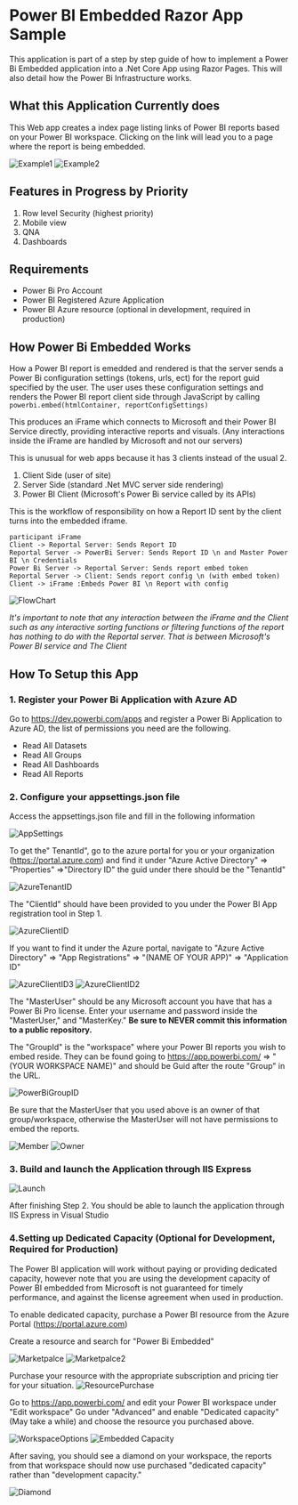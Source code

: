 # Power BI Embedded Razor App Sample

This application is part of a step by step guide of how to implement a Power Bi Embedded application into a .Net Core App using Razor Pages. This will also detail how the Power Bi Infrastructure works.

## What this Application Currently does

This Web app creates a index page listing links of Power BI reports based on your Power BI workspace. Clicking on the link will lead you to a page where the report is being embedded.

![Example1](ReadmeImages\Example1.png)
![Example2](ReadmeImages\Example2.png)

## Features in Progress by Priority 

 1. Row level Security (highest priority)
 2. Mobile view
 3. QNA
 4. Dashboards

## Requirements
 - Power Bi Pro Account
 - Power BI Registered Azure Application
 - Power BI Azure resource (optional in development, required in production)

## How Power Bi Embedded Works

How a Power BI report is emedded and rendered is that the server sends a Power Bi configuration settings (tokens, urls, ect) for the report guid specified by the user. The user uses these configuration settings and renders the Power BI report client side through JavaScript by calling `powerbi.embed(htmlContainer, reportConfigSettings)`

This produces an iFrame which connects to Microsoft and their Power BI Service directly, providing interactive reports and visuals. (Any interactions inside the iFrame are handled by Microsoft and not our servers)

This is unusual for web apps because it has 3 clients instead of the usual 2.

1.  Client Side (user of site)
2.  Server Side (standard .Net MVC server side rendering)
3.  Power BI Client (Microsoft's Power Bi service called by its APIs)

This is the workflow of responsibility on how a Report ID sent by the client turns into the embedded iframe.

``` js-sequence
participant iFrame
Client -> Reportal Server: Sends Report ID
Reportal Server -> PowerBi Server: Sends Report ID \n and Master Power BI \n Credentials
Power Bi Server -> Reportal Server: Sends report embed token
Reportal Server -> Client: Sends report config \n (with embed token)
Client -> iFrame :Embeds Power BI \n Report with config
```

![FlowChart](ReadmeImages\ReportalFlowChart.png)
	
_It's important to note that any interaction between the iFrame and the Client such as any interactive sorting functions or filtering functions of the report has nothing to do with the Reportal server. That is between Microsoft's Power BI service and The Client_

## How To Setup this App

### 1. Register your Power Bi Application with Azure AD
Go to https://dev.powerbi.com/apps and register a Power Bi Application to Azure AD, the list of permissions you need are the following.

 - Read All Datasets
 - Read All Groups
 - Read All Dashboards
 - Read All Reports

### 2. Configure your appsettings.json file 

Access the appsettings.json file and fill in the following information

![AppSettings](ReadmeImages\AppSettingsRequirements.png)

To get the" TenantId", go to the azure portal for you or your organization (https://portal.azure.com) and find it under "Azure Active Directory" => "Properties" =>"Directory ID" the guid under there should be the "TenantId" 

![AzureTenantID](ReadmeImages\AzureTenantID.png)

The "ClientId" should have been provided to you under the Power BI App registration tool in Step 1.
 
![AzureClientID](ReadmeImages\AzureClientID.png)

If you want to find it under the Azure portal, navigate to "Azure Active Directory" => "App Registrations" => "(NAME OF YOUR APP)" => "Application ID"

![AzureClientID3](ReadmeImages\AzureClientID3.png)
![AzureClientID2](ReadmeImages\AzureClientID2.png)

The "MasterUser" should be any Microsoft account you have that has a Power Bi Pro license. Enter your username and password inside the "MasterUser," and "MasterKey." **Be sure to NEVER commit this information to a public repository.**

The "GroupId" is the "workspace" where your Power BI reports you wish to embed reside. They can be found going to https://app.powerbi.com/ => "(YOUR WORKSPACE NAME)" and should be Guid after the route "Group" in the URL.

![PowerBiGroupID](ReadmeImages\PowerBIGroup.png)

Be sure that the MasterUser that you used above is an owner of that group/workspace, otherwise the MasterUser will not have permissions to embed the reports.

![Member](ReadmeImages\member.png)
![Owner](ReadmeImages\PowerBIOwner.png)

### 3. Build and launch the Application through IIS Express

![Launch](ReadmeImages\LaunchApp.png)

After finishing Step 2. You should be able to launch the application through IIS Express in Visual Studio

### 4.Setting up Dedicated Capacity (Optional for Development, Required for Production)

The Power BI application will work without paying or providing dedicated capacity, however note that you are using the development capacity of Power BI embedded from Microsoft is not guaranteed for timely performance, and against the license agreement when used in production. 

To enable dedicated capacity, purchase a Power BI resource from the Azure Portal (https://portal.azure.com)

Create a resource and search for "Power Bi Embedded"

![Marketpalce](ReadmeImages\AzureMarketPlace.png)
![Marketpalce2](ReadmeImages\AzureMarketPlace2.png)

Purchase your resource with the appropriate subscription and pricing tier for your situation.
![ResourcePurchase](ReadmeImages\ResourcePurchase.png)


Go to https://app.powerbi.com/ and edit your Power BI workspace under "Edit workspace"
Go under "Advanced" and enable "Dedicated capacity" (May take a while) and choose the resource you purchased above.

![WorkspaceOptions](ReadmeImages\WorkspaceOptions.png)
![Embedded Capacity](ReadmeImages\EnableEmbeddedCapacity.png)


After saving, you should see a diamond on your workspace, the reports from that workspace should now use purchased "dedicated capacity" rather than "development capacity."

![Diamond](ReadmeImages\EmbeddedDiamond.png)